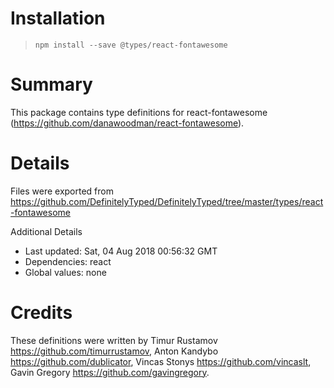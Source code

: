 # Installation
> `npm install --save @types/react-fontawesome`

# Summary
This package contains type definitions for react-fontawesome (https://github.com/danawoodman/react-fontawesome).

# Details
Files were exported from https://github.com/DefinitelyTyped/DefinitelyTyped/tree/master/types/react-fontawesome

Additional Details
 * Last updated: Sat, 04 Aug 2018 00:56:32 GMT
 * Dependencies: react
 * Global values: none

# Credits
These definitions were written by Timur Rustamov <https://github.com/timurrustamov>, Anton Kandybo <https://github.com/dublicator>, Vincas Stonys <https://github.com/vincaslt>, Gavin Gregory <https://github.com/gavingregory>.
